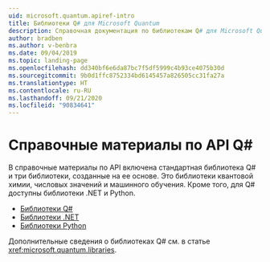 ```yaml
---
uid: microsoft.quantum.apiref-intro
title: Библиотеки Q# для Microsoft Quantum
description: Справочная документация по библиотекам Q# для Microsoft Quantum
author: bradben
ms.author: v-benbra
ms.date: 09/04/2019
ms.topic: landing-page
ms.openlocfilehash: dd340bf6e6da87bc7f5df5999c4b93ce4075b30d
ms.sourcegitcommit: 9b0d1ffc8752334bd6145457a826505cc31fa27a
ms.translationtype: HT
ms.contentlocale: ru-RU
ms.lasthandoff: 09/21/2020
ms.locfileid: "90834641"
---
```

# <a name="q-api-reference"></a>Справочные материалы по API Q# #

В справочные материалы по API включена стандартная библиотека Q# и три библиотеки, созданные на ее основе. Это библиотеки квантовой химии, числовых значений и машинного обучения. Кроме того, для Q# доступны библиотеки .NET и Python.

- [Библиотеки Q#](xref:microsoft.quantum.qsharplibintro)
- [Библиотеки .NET](xref:microsoft.quantum.dotnetlibsintro)
- [Библиотеки Python](https://docs.microsoft.com/python/qsharp-core/qsharp)

Дополнительные сведения о библиотеках Q# см. в статье <xref:microsoft.quantum.libraries>.
